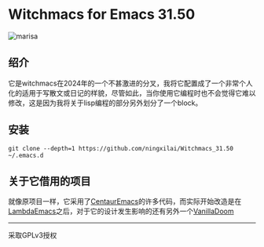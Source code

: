 # Witchmacs for Emacs 31.50
![marisa]("./gnumarisa.png")
## 绍介
它是witchmacs在2024年的一个不甚激进的分叉，我将它配置成了一个非常个人化的适用于写散文或日记的样貌，尽管如此，当你使用它编程时也不会觉得它难以修改，这是因为我将关于lisp编程的部分另外划分了一个block。
## 安装
`git clone --depth=1 https://github.com/ningxilai/Witchmacs_31.50 ~/.emacs.d`
## 关于它借用的项目
就像原项目一样，它采用了[CentaurEmacs](https://github.com/seagle0128/.emacs.d)的许多代码，而实际开始改造是在[LambdaEmacs](https://github.com/Lambda-Emacs/lambda-emacs)之后，对于它的设计发生影响的还有另外一个[VanillaDoom](https://github.com/ltylty/.emacs.d)

-----
采取GPLv3授权
